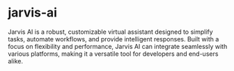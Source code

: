 # jarvis-ai
Jarvis AI is a robust, customizable virtual assistant designed to simplify tasks, automate workflows, and provide intelligent responses. Built with a focus on flexibility and performance, Jarvis AI can integrate seamlessly with various platforms, making it a versatile tool for developers and end-users alike.
